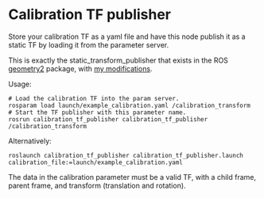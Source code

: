 # Calibration TF publisher

Store your calibration TF as a yaml file and have this node publish it as a
static TF by loading it from the parameter server.

This is exactly the static_transform_publisher that exists in the ROS
[geometry2](https://github.com/ros/geometry2) package, with [my
modifications](https://github.com/ros/geometry2/pull/179).


Usage:

    # Load the calibration TF into the param server.
    rosparam load launch/example_calibration.yaml /calibration_transform
    # Start the TF publisher with this parameter name.
    rosrun calibration_tf_publisher calibration_tf_publisher /calibration_transform

Alternatively:

    roslaunch calibration_tf_publisher calibration_tf_publisher.launch calibration_file:=launch/example_calibration.yaml

The data in the calibration parameter must be a valid TF, with a child frame,
parent frame, and transform (translation and rotation).
